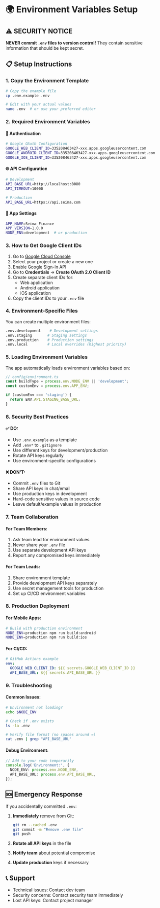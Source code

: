 # 🌍 Environment Variables Setup

## ⚠️ SECURITY NOTICE
**NEVER commit `.env` files to version control!** They contain sensitive information that should be kept secret.

## 📋 Setup Instructions

### 1. Copy the Environment Template
```bash
# Copy the example file
cp .env.example .env

# Edit with your actual values
nano .env  # or use your preferred editor
```

### 2. Required Environment Variables

#### 🔐 Authentication
```bash
# Google OAuth Configuration
GOOGLE_WEB_CLIENT_ID=335208463427-xxx.apps.googleusercontent.com
GOOGLE_ANDROID_CLIENT_ID=335208463427-xxx.apps.googleusercontent.com
GOOGLE_IOS_CLIENT_ID=335208463427-xxx.apps.googleusercontent.com
```

#### 🌐 API Configuration
```bash
# Development
API_BASE_URL=http://localhost:8080
API_TIMEOUT=10000

# Production
API_BASE_URL=https://api.seima.com
```

#### 📱 App Settings
```bash
APP_NAME=Seima Finance
APP_VERSION=1.0.0
NODE_ENV=development  # or production
```

### 3. How to Get Google Client IDs

1. Go to [Google Cloud Console](https://console.cloud.google.com/)
2. Select your project or create a new one
3. Enable Google Sign-In API
4. Go to **Credentials** → **Create OAuth 2.0 Client ID**
5. Create separate client IDs for:
   - Web application
   - Android application  
   - iOS application
6. Copy the client IDs to your `.env` file

### 4. Environment-Specific Files

You can create multiple environment files:

```bash
.env.development    # Development settings
.env.staging       # Staging settings  
.env.production    # Production settings
.env.local         # Local overrides (highest priority)
```

### 5. Loading Environment Variables

The app automatically loads environment variables based on:

```typescript
// config/environment.ts
const buildType = process.env.NODE_ENV || 'development';
const customEnv = process.env.APP_ENV;

if (customEnv === 'staging') {
  return ENV.API.STAGING_BASE_URL;
}
```

### 6. Security Best Practices

#### ✅ DO:
- Use `.env.example` as a template
- Add `.env*` to `.gitignore`
- Use different keys for development/production
- Rotate API keys regularly
- Use environment-specific configurations

#### ❌ DON'T:
- Commit `.env` files to Git
- Share API keys in chat/email
- Use production keys in development
- Hard-code sensitive values in source code
- Leave default/example values in production

### 7. Team Collaboration

#### For Team Members:
1. Ask team lead for environment values
2. Never share your `.env` file
3. Use separate development API keys
4. Report any compromised keys immediately

#### For Team Leads:
1. Share environment template
2. Provide development API keys separately
3. Use secret management tools for production
4. Set up CI/CD environment variables

### 8. Production Deployment

#### For Mobile Apps:
```bash
# Build with production environment
NODE_ENV=production npm run build:android
NODE_ENV=production npm run build:ios
```

#### For CI/CD:
```yaml
# GitHub Actions example
env:
  GOOGLE_WEB_CLIENT_ID: ${{ secrets.GOOGLE_WEB_CLIENT_ID }}
  API_BASE_URL: ${{ secrets.API_BASE_URL }}
```

### 9. Troubleshooting

#### Common Issues:
```bash
# Environment not loading?
echo $NODE_ENV

# Check if .env exists
ls -la .env

# Verify file format (no spaces around =)
cat .env | grep "API_BASE_URL"
```

#### Debug Environment:
```typescript
// Add to your code temporarily
console.log('Environment:', {
  NODE_ENV: process.env.NODE_ENV,
  API_BASE_URL: process.env.API_BASE_URL,
});
```

## 🆘 Emergency Response

If you accidentally committed `.env`:

1. **Immediately** remove from Git:
   ```bash
   git rm --cached .env
   git commit -m "Remove .env file"
   git push
   ```

2. **Rotate all API keys** in the file
3. **Notify team** about potential compromise
4. **Update production** keys if necessary

## 📞 Support

- Technical issues: Contact dev team
- Security concerns: Contact security team immediately
- Lost API keys: Contact project manager 